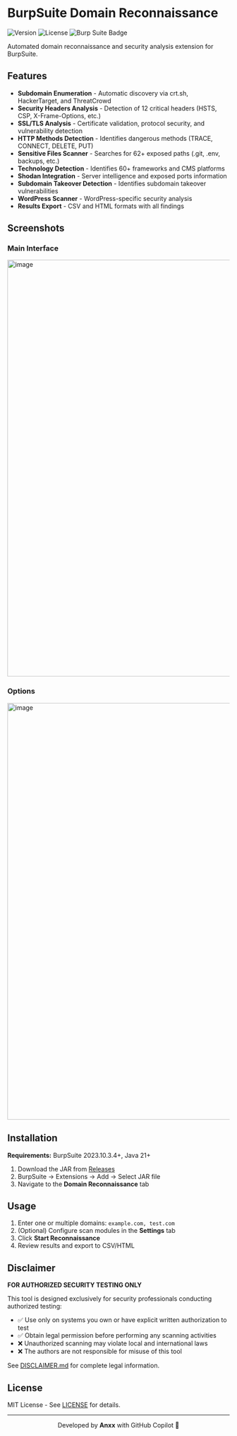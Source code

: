 # BurpSuite Domain Reconnaissance

![Version](https://img.shields.io/badge/Version-2.0.0-blue?style=flat-square)
![License](https://img.shields.io/badge/License-MIT-green?style=flat-square)
![Burp Suite Badge](https://img.shields.io/badge/Burp%20Suite-F63?logo=burpsuite&logoColor=fff&style=flat)

Automated domain reconnaissance and security analysis extension for BurpSuite.

## Features

- **Subdomain Enumeration** - Automatic discovery via crt.sh, HackerTarget, and ThreatCrowd
- **Security Headers Analysis** - Detection of 12 critical headers (HSTS, CSP, X-Frame-Options, etc.)
- **SSL/TLS Analysis** - Certificate validation, protocol security, and vulnerability detection
- **HTTP Methods Detection** - Identifies dangerous methods (TRACE, CONNECT, DELETE, PUT)
- **Sensitive Files Scanner** - Searches for 62+ exposed paths (.git, .env, backups, etc.)
- **Technology Detection** - Identifies 60+ frameworks and CMS platforms
- **Shodan Integration** - Server intelligence and exposed ports information
- **Subdomain Takeover Detection** - Identifies subdomain takeover vulnerabilities
- **WordPress Scanner** - WordPress-specific security analysis
- **Results Export** - CSV and HTML formats with all findings

## Screenshots

### Main Interface
<img width="1916" height="942" alt="image" src="https://github.com/user-attachments/assets/c2712ff0-455e-4d75-9897-cd548f1d0fe9" />


### Options
<img width="1913" height="942" alt="image" src="https://github.com/user-attachments/assets/36c4f64d-6785-466a-b450-0754231cdfa5" />


## Installation

**Requirements:** BurpSuite 2023.10.3.4+, Java 21+

1. Download the JAR from [Releases](https://github.com/AnxxJan/burpsuite-domain-recon/releases)
2. BurpSuite → Extensions → Add → Select JAR file
3. Navigate to the **Domain Reconnaissance** tab

## Usage

1. Enter one or multiple domains: `example.com, test.com`
2. (Optional) Configure scan modules in the **Settings** tab
3. Click **Start Reconnaissance**
4. Review results and export to CSV/HTML

## Disclaimer

**FOR AUTHORIZED SECURITY TESTING ONLY**

This tool is designed exclusively for security professionals conducting authorized testing:

- ✅ Use only on systems you own or have explicit written authorization to test
- ✅ Obtain legal permission before performing any scanning activities
- ❌ Unauthorized scanning may violate local and international laws
- ❌ The authors are not responsible for misuse of this tool

See [DISCLAIMER.md](DISCLAIMER.md) for complete legal information.

## License

MIT License - See [LICENSE](LICENSE) for details.

---

<div align="center">
Developed by <strong>Anxx</strong> with GitHub Copilot 🤖
</div>
